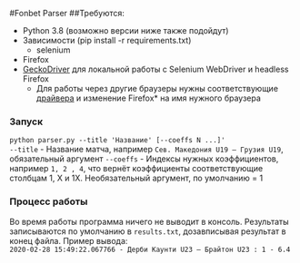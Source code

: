 #Fonbet Parser
##Требуются:
* Python 3.8 (возможно версии ниже также подойдут)
* Зависимости (pip install -r requirements.txt)
    * selenium
* Firefox
* [GeckoDriver](https://github.com/mozilla/geckodriver/releases/) для локальной работы с Selenium WebDriver и headless Firefox
    * Для работы через другие браузеры нужны соответствующие [драйвера](https://www.selenium.dev/documentation/en/webdriver/driver_requirements/#quick-reference/) и изменение Firefox* на имя нужного браузера

### Запуск
`python parser.py --title 'Название' [--coeffs N ...]'`<br>
`--title` - Название матча, например `Сев. Македония U19 — Грузия U19`, обязательный аргумент
`--coeffs` - Индексы нужных коэффициентов, например `1, 2 , 4`, что вернёт коэффициенты соответствующие столбцам 1, Х и 1Х. Необязательный аргумент, по умолчанию = 1

### Процесс работы
Во время работы программа ничего не выводит в консоль. Результаты записываются по умолчанию в `results.txt`, дозавписывая результат в конец файла. Пример вывода:<br>
`2020-02-28 15:49:22.067766 - Дерби Каунти U23 — Брайтон U23 : 1 - 6.4`<br>
